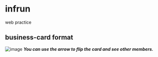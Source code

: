 # infrun
web practice


## business-card format
![image](https://user-images.githubusercontent.com/90228547/166749747-6f164589-f0c2-4715-ad81-d2eb6ee7f8f8.png)
***You can use the arrow to flip the card and see other members.***
